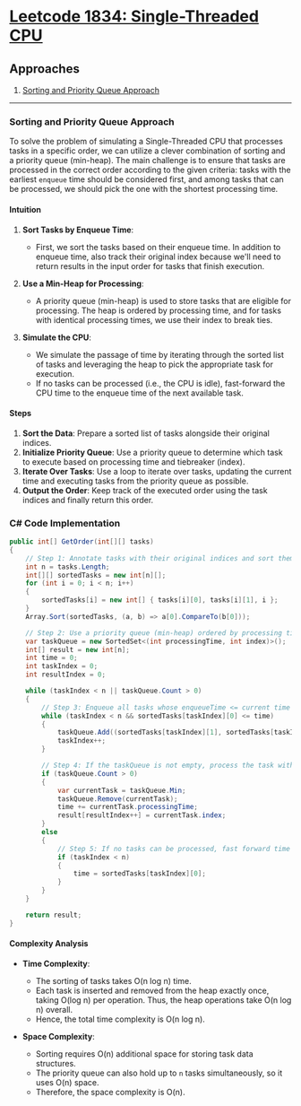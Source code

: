 # [Leetcode 1834: Single-Threaded CPU](https://leetcode.com/problems/single-threaded-cpu/)

## Approaches
1. [Sorting and Priority Queue Approach](#sorting-and-priority-queue-approach)

---

### Sorting and Priority Queue Approach

To solve the problem of simulating a Single-Threaded CPU that processes tasks in a specific order, we can utilize a clever combination of sorting and a priority queue (min-heap). The main challenge is to ensure that tasks are processed in the correct order according to the given criteria: tasks with the earliest `enqueue` time should be considered first, and among tasks that can be processed, we should pick the one with the shortest processing time.

#### Intuition

1. **Sort Tasks by Enqueue Time**: 
   - First, we sort the tasks based on their enqueue time. In addition to enqueue time, also track their original index because we'll need to return results in the input order for tasks that finish execution.
   
2. **Use a Min-Heap for Processing**:
   - A priority queue (min-heap) is used to store tasks that are eligible for processing. The heap is ordered by processing time, and for tasks with identical processing times, we use their index to break ties.
   
3. **Simulate the CPU**:
   - We simulate the passage of time by iterating through the sorted list of tasks and leveraging the heap to pick the appropriate task for execution.
   - If no tasks can be processed (i.e., the CPU is idle), fast-forward the CPU time to the enqueue time of the next available task.

#### Steps

1. **Sort the Data**: Prepare a sorted list of tasks alongside their original indices.
2. **Initialize Priority Queue**: Use a priority queue to determine which task to execute based on processing time and tiebreaker (index).
3. **Iterate Over Tasks**: Use a loop to iterate over tasks, updating the current time and executing tasks from the priority queue as possible.
4. **Output the Order**: Keep track of the executed order using the task indices and finally return this order.

### C# Code Implementation

```csharp
public int[] GetOrder(int[][] tasks)
{
    // Step 1: Annotate tasks with their original indices and sort them by enqueueTime
    int n = tasks.Length;
    int[][] sortedTasks = new int[n][];
    for (int i = 0; i < n; i++)
    {
        sortedTasks[i] = new int[] { tasks[i][0], tasks[i][1], i };
    }
    Array.Sort(sortedTasks, (a, b) => a[0].CompareTo(b[0]));

    // Step 2: Use a priority queue (min-heap) ordered by processing time and index
    var taskQueue = new SortedSet<(int processingTime, int index)>();
    int[] result = new int[n];
    int time = 0;
    int taskIndex = 0;
    int resultIndex = 0;

    while (taskIndex < n || taskQueue.Count > 0)
    {
        // Step 3: Enqueue all tasks whose enqueueTime <= current time
        while (taskIndex < n && sortedTasks[taskIndex][0] <= time)
        {
            taskQueue.Add((sortedTasks[taskIndex][1], sortedTasks[taskIndex][2]));
            taskIndex++;
        }

        // Step 4: If the taskQueue is not empty, process the task with the smallest processing time
        if (taskQueue.Count > 0)
        {
            var currentTask = taskQueue.Min;
            taskQueue.Remove(currentTask);
            time += currentTask.processingTime;
            result[resultIndex++] = currentTask.index;
        }
        else
        {
            // Step 5: If no tasks can be processed, fast forward time to the next available task's enqueueTime
            if (taskIndex < n)
            {
                time = sortedTasks[taskIndex][0];
            }
        }
    }

    return result;
}
```

#### Complexity Analysis

- **Time Complexity**:  
  - The sorting of tasks takes O(n log n) time.
  - Each task is inserted and removed from the heap exactly once, taking O(log n) per operation. Thus, the heap operations take O(n log n) overall.
  - Hence, the total time complexity is O(n log n).

- **Space Complexity**: 
  - Sorting requires O(n) additional space for storing task data structures.
  - The priority queue can also hold up to `n` tasks simultaneously, so it uses O(n) space.
  - Therefore, the space complexity is O(n).

